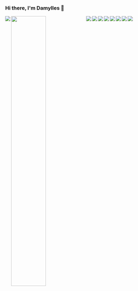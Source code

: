 ### Hi there, I'm Damylles 👋
<img align="left" src="https://github-readme-stats.vercel.app/api?username=damylles&show_icons=true&theme=transparent"/>
<img align="left" width="47%" src="https://github-readme-stats.vercel.app/api/top-langs/?username=damylles&layout=compact"/>
<img align="left"  src="https://img.shields.io/badge/javascript-%23323330.svg?style=for-the-badge&logo=javascript&logoColor=%23F7DF1E"/>
<img align="left" src="https://img.shields.io/badge/react-%2320232a.svg?style=for-the-badge&logo=react&logoColor=%2361DAFB"/>
<img align="left" src="https://img.shields.io/badge/html5-%23E34F26.svg?style=for-the-badge&logo=html5&logoColor=white"/>
<img align="left" src="https://img.shields.io/badge/css3-%231572B6.svg?style=for-the-badge&logo=css3&logoColor=white"/>
<img  align="left" src="https://img.shields.io/badge/node.js-6DA55F?style=for-the-badge&logo=node.js&logoColor=white"/>
<img  align="left" src="https://img.shields.io/badge/postgres-%23316192.svg?style=for-the-badge&logo=postgresql&logoColor=white"/>
<img  align="left" src="https://img.shields.io/badge/express.js-%23404d59.svg?style=for-the-badge&logo=express&logoColor=%2361DAFB"/>
<img align="left" src="https://img.shields.io/badge/Next-black?style=for-the-badge&logo=next.js&logoColor=white"/>




